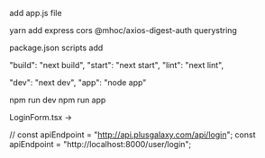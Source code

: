 add app.js file

yarn add express cors @mhoc/axios-digest-auth querystring

package.json scripts add

"build": "next build",
"start": "next start",
"lint": "next lint",

"dev": "next dev",
"app": "node app"

npm run dev
npm run app

LoginForm.tsx ->

// const apiEndpoint = "http://api.plusgalaxy.com/api/login";
const apiEndpoint = "http://localhost:8000/user/login";